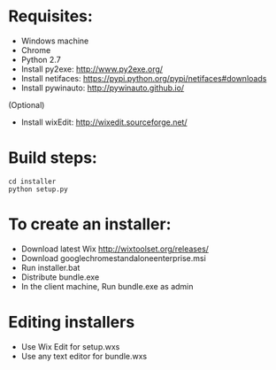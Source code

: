 # Requisites:
- Windows machine
- Chrome
- Python 2.7
- Install py2exe: http://www.py2exe.org/
- Install netifaces: https://pypi.python.org/pypi/netifaces#downloads
- Install pywinauto: http://pywinauto.github.io/

(Optional)
- Install wixEdit: http://wixedit.sourceforge.net/

# Build steps:
```
cd installer
python setup.py
```

# To create an installer:
- Download latest Wix http://wixtoolset.org/releases/
- Download googlechromestandaloneenterprise.msi
- Run installer.bat
- Distribute bundle.exe
- In the client machine, Run bundle.exe as admin


# Editing installers
- Use Wix Edit for setup.wxs
- Use any text editor for bundle.wxs
